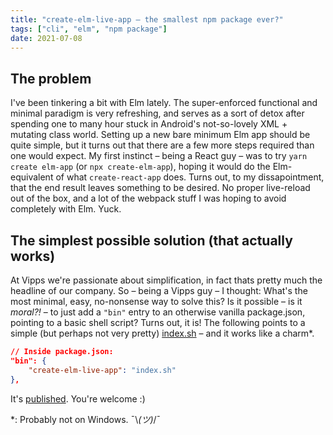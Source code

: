 ```yaml
---
title: "create-elm-live-app – the smallest npm package ever?"
tags: ["cli", "elm", "npm package"]
date: 2021-07-08
---
```


## The problem

I've been tinkering a bit with Elm lately. The super-enforced functional and minimal paradigm is very refreshing, and serves as a sort of detox after spending one to many hour stuck in Android's not-so-lovely XML + mutating class world. Setting up a new bare minimum Elm app should be quite simple, but it turns out that there are a few more steps required than one would expect. My first instinct – being a React guy – was to try `yarn create elm-app` (or `npx create-elm-app`), hoping it would do the Elm-equivalent of what `create-react-app` does. Turns out, to my dissapointment, that the end result leaves something to be desired. No proper live-reload out of the box, and a lot of the webpack stuff I was hoping to avoid completely with Elm. Yuck.

## The simplest possible solution (that actually works)

At Vipps we're passionate about simplification, in fact thats pretty much the headline of our company. So – being a Vipps guy – I thought: What's the most minimal, easy, no-nonsense way to solve this? Is it possible – is it _moral?!_ – to just add a `"bin"` entry to an otherwise vanilla package.json, pointing to a basic shell script? Turns out, it is! The following points to a simple (but perhaps not very pretty) [index.sh](https://github.com/cekrem/create-elm-live-app/blob/master/index.sh) – and it works like a charm\*.

```json
// Inside package.json:
"bin": {
    "create-elm-live-app": "index.sh"
},
```

It's [published](https://www.npmjs.com/package/create-elm-live-app). You're welcome :)

\*: Probably not on Windows. ¯\\_(ツ)_/¯
